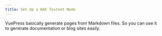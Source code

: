 ```yaml
---
title: Set Up a WAX Testnet Node
---
```


VuePress basically generate pages from Markdown files. So you can use it to generate documentation or blog sites easily.

